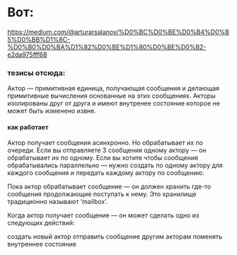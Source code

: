 # Вот:
https://medium.com/@arturarsalanov/%D0%BC%D0%BE%D0%B4%D0%B5%D0%BB%D1%8C-%D0%B0%D0%BA%D1%82%D0%BE%D1%80%D0%BE%D0%B2-e2da975fff68
### тезисы отсюда:
Актор — примитивная единица, получающая сообщения и делающая примитивные вычисления основанные на этих сообщениях. Акторы изолированы друг от друга и имеют внутренее состояние которое не может быть изменено извне.

#### как работает
Актор получает сообщения асинхронно. Но обрабатывает их по очереди. Если вы отправляете 3 сообщения одному актору — он обрабатывает их по одному. Если вы хотите чтобы сообщения обрабатывались параллельно — нужно создать по одному актору для каждого сообщения и передать каждому актору по сообщению.

Пока актор обрабатывает сообщение — он должен хранить где-то сообщения продолжающие поступать к нему. Это хранилище традиционно называют ‘mailbox’.


Когда актор получает сообщение — он может сделать одно из следующих действий:

создать новый актор
отправить сообщение другим акторам
поменять внутреннее состояние
